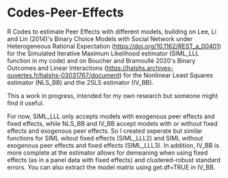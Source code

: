# Codes-Peer-Effects
R Codes to estimate Peer Effects with different models, building on Lee, Li and Lin (2014)'s Binary Choice Models with Social Network under Heterogeneous Rational Expectation (https://doi.org/10.1162/REST_a_00401) for the Simulated Iterative Maximum Likelihood estimator (SIML_LLL function in my code) and on Boucher and Bramoullé 2020's Binary Outcomes and Linear Interactions (https://halshs.archives-ouvertes.fr/halshs-03031767/document) for the Nonlinear Least Squares estimator (NLS_BB) and the 2SLS estimator (IV_BB). 

This a work in progress, intended for my own research but someone might find it useful.

For now, SIML_LLL only accepts models with exogenous peer effects and fixed effects, while NLS_BB and IV_BB accept models with or without fixed effects and exogenous peer effects. So I created seperate but similar functions for SIML witout fixed effects (SIML_LLL2) and SIML without exogenous peer effects and fixed effects (SIML_LLL3).
In addition, IV_BB is more complete at the estimator allows for demeaning when using fixed effects (as in a panel data with fixed effects) and clustered-robust standard errors. You can also extract the model matrix using get.df=TRUE in IV_BB.
